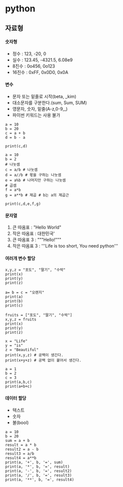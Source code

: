 # python


## 자료형
#### 숫자형
* 정수 : 123, -20, 0  
* 실수 : 123.45, -4321.5, 6.08e9  
* 8진수 : 0o456, 0o123  
* 16진수 : 0xFF, 0x0D0, 0x0A

#### 변수
* 문자 또는 밑줄로 시작(beta, _kim)
* 대소문자를 구분한다.(sum, Sum, SUM)
* 영문자, 숫자, 밑줄(A-z,0-9,_)
* 파이썬 키워드는 사용 불가

```
a = 10
b = 20
c = a + b
d = b - a

print(c,d)
```
```
a = 10
b = 2
# 나눗셈
c = a/b # 나눗셈
d = a//b # 몫을 구하는 나눗셈
e = a%b # 나머지만 구하는 나눗셈
# 곱셈
f = a*b
g = a**b # 제곱 # b는 a의 제곱근

print(c,d,e,f,g)
```

#### 문자열
1. 큰 따옴표 : "Hello World"  
2. 작은 따옴표 : 대한민국'  
3. 큰 따옴표 3 : """Hello!"""
4. 작은 따옴표 3 : '''Life is too short, You need python'''

#### 여러개 변수 할당
```
x,y,z = "포도", "딸기", "수박"
print(x)
print(y)
print(z)
```
```
a= b = c = "오렌지"
print(a)
print(b)
print(c)
```
```
fruits = ["포도", "딸기", "수박"]
x,y,z = fruits
print(x)
print(y)
print(z)
```
```
x = "Life"
y = "is"
z = "Beautiful"
print(x,y,z) # 공백이 생긴다.
print(x+y+z) # 공백 없이 붙어서 생긴다.
```
```
a = 1
b = 2
c = 3
print(a,b,c)
print(a+b+c)
```

#### 데이터 할당
+ 텍스트
+ 숫자
+ 불(bool)
```
a = 10
b = 20
sum = a + b
result = a * b
result2 = a - b
result3 = a/b
result4 = a**b
print(a, '+', b, '=', sum)
print(a, '*', b, '=', result)
print(a, '-', b, '=', result2)
print(a, '/', b, '=', result3)
print(a, '**', b, '=', result4)
```
